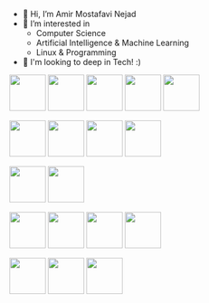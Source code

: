 - 👋 Hi, I’m Amir Mostafavi Nejad
- 👀 I’m interested in
  * Computer Science
  * Artificial Intelligence & Machine Learning
  * Linux & Programming
- 💞️ I'm looking to deep in Tech! :)



<img src="https://cdn.jsdelivr.net/gh/devicons/devicon/icons/linux/linux-original.svg" width="64" height="64" /> <img src="https://cdn.jsdelivr.net/gh/devicons/devicon/icons/bash/bash-original.svg" width="64" height="64" /> <img src="https://cdn.jsdelivr.net/gh/devicons/devicon/icons/debian/debian-original-wordmark.svg" width="64" height="64" /> <img src="https://cdn.jsdelivr.net/gh/devicons/devicon/icons/ubuntu/ubuntu-plain-wordmark.svg" width="64" height="64" /> <img src="https://cdn.jsdelivr.net/gh/devicons/devicon/icons/vim/vim-original.svg"  width="64" height="64"/>





<img src="https://cdn.jsdelivr.net/gh/devicons/devicon/icons/c/c-original.svg"  width="64" height="64"/> <img src="https://cdn.jsdelivr.net/gh/devicons/devicon/icons/cplusplus/cplusplus-original.svg" width="64" height="64"/> <img src="https://cdn.jsdelivr.net/gh/devicons/devicon/icons/python/python-original-wordmark.svg" width="64" height="64"/> <img
src="https://raw.githubusercontent.com/jmnote/z-icons/master/svg/go.svg" width="64" height="64"/>


<img src="https://cdn.jsdelivr.net/gh/devicons/devicon/icons/django/django-plain.svg" width="64" height="64"/> <img src="https://cdn.jsdelivr.net/gh/devicons/devicon/icons/flask/flask-original.svg"   width="64" height="64"/>
          

<img src="https://cdn.jsdelivr.net/gh/devicons/devicon/icons/opencv/opencv-original-wordmark.svg"  width="64" height="64"/> <img src="https://cdn.jsdelivr.net/gh/devicons/devicon/icons/tensorflow/tensorflow-original.svg"   width="64" height="64"/> <img src="https://cdn.jsdelivr.net/gh/devicons/devicon/icons/neo4j/neo4j-original.svg"   width="64" height="64"/> <img
src="https://cdn.jsdelivr.net/gh/devicons/devicon/icons/postgresql/postgresql-original-wordmark.svg"   width="64" height="64"/>
          



<img src="https://cdn.jsdelivr.net/gh/devicons/devicon/icons/git/git-original-wordmark.svg"   width="64" height="64"/> <img
src="https://cdn.jsdelivr.net/gh/devicons/devicon/icons/docker/docker-original.svg"   width="64" height="64"/> <img
src="https://cdn.jsdelivr.net/gh/devicons/devicon/icons/nginx/nginx-original.svg"   width="64" height="64"/>
          
          

          

